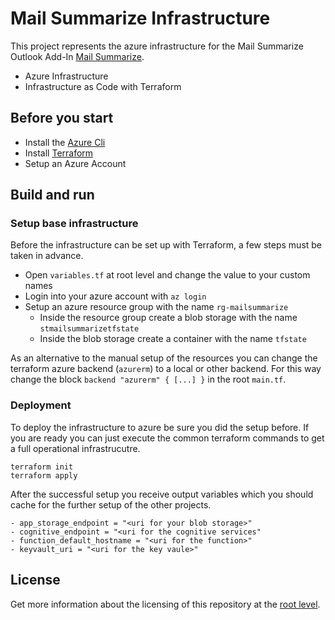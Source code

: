# Mail Summarize Infrastructure

This project represents the azure infrastructure for the Mail Summarize Outlook Add-In <a href="https://github.com/samuelschnurr/mail-summarize#mail-summarize-outlook-addin">Mail Summarize</a>. 

- Azure Infrastructure
- Infrastructure as Code with Terraform

## Before you start
- Install the <a href="https://azcliprod.blob.core.windows.net/msi/azure-cli-2.33.1.msi">Azure Cli</a>
- Install <a href="https://releases.hashicorp.com/terraform/1.1.6/">Terraform</a>
- Setup an Azure Account

## Build and run

### Setup base infrastructure

Before the infrastructure can be set up with Terraform, a few steps must be taken in advance.

- Open `variables.tf` at root level and change the value to your custom names
- Login into your azure account with `az login`
- Setup an azure resource group with the name `rg-mailsummarize`
  - Inside the resource group create a blob storage with the name `stmailsummarizetfstate`
  - Inside the blob storage create a container with the name `tfstate`
 
As an alternative to the manual setup of the resources you can change the terraform azure backend (`azurerm`) to a local or other backend. For this way change the block `backend "azurerm" { [...] }` in the root `main.tf`.

### Deployment

To deploy the infrastructure to azure be sure you did the setup before. If you are ready you can just execute the common terraform commands to get a full operational infrastrucutre.

```
terraform init
terraform apply
```

After the successful setup you receive output variables which you should cache for the further setup of the other projects.

```
- app_storage_endpoint = "<uri for your blob storage>"
- cognitive_endpoint = "<uri for the cognitive services"
- function_default_hostname = "<uri for the function>"
- keyvault_uri = "<uri for the key vaule>"
```

## License

Get more information about the licensing of this repository at the <a href="https://github.com/samuelschnurr/mail-summarize#license">root level</a>.

